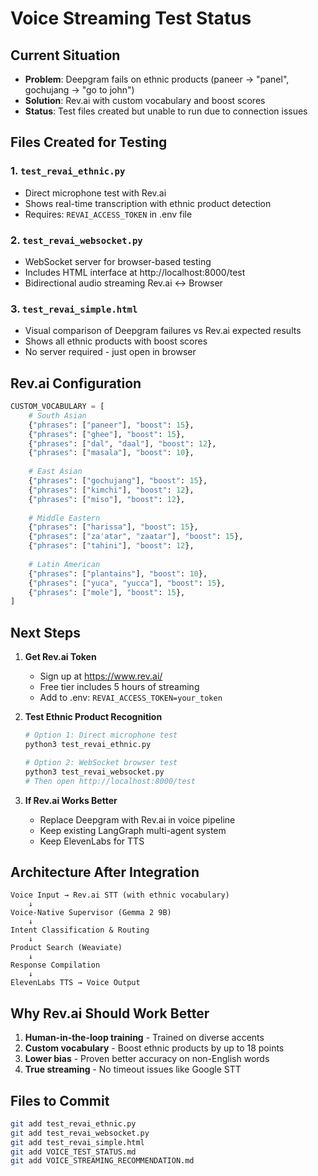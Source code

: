 # Voice Streaming Test Status

## Current Situation
- **Problem**: Deepgram fails on ethnic products (paneer → "panel", gochujang → "go to john")
- **Solution**: Rev.ai with custom vocabulary and boost scores
- **Status**: Test files created but unable to run due to connection issues

## Files Created for Testing

### 1. `test_revai_ethnic.py`
- Direct microphone test with Rev.ai
- Shows real-time transcription with ethnic product detection
- Requires: `REVAI_ACCESS_TOKEN` in .env file

### 2. `test_revai_websocket.py`
- WebSocket server for browser-based testing
- Includes HTML interface at http://localhost:8000/test
- Bidirectional audio streaming Rev.ai ↔ Browser

### 3. `test_revai_simple.html`
- Visual comparison of Deepgram failures vs Rev.ai expected results
- Shows all ethnic products with boost scores
- No server required - just open in browser

## Rev.ai Configuration

```python
CUSTOM_VOCABULARY = [
    # South Asian
    {"phrases": ["paneer"], "boost": 15},
    {"phrases": ["ghee"], "boost": 15},
    {"phrases": ["dal", "daal"], "boost": 12},
    {"phrases": ["masala"], "boost": 10},
    
    # East Asian  
    {"phrases": ["gochujang"], "boost": 15},
    {"phrases": ["kimchi"], "boost": 12},
    {"phrases": ["miso"], "boost": 12},
    
    # Middle Eastern
    {"phrases": ["harissa"], "boost": 15},
    {"phrases": ["za'atar", "zaatar"], "boost": 15},
    {"phrases": ["tahini"], "boost": 12},
    
    # Latin American
    {"phrases": ["plantains"], "boost": 10},
    {"phrases": ["yuca", "yucca"], "boost": 15},
    {"phrases": ["mole"], "boost": 15},
]
```

## Next Steps

1. **Get Rev.ai Token**
   - Sign up at https://www.rev.ai/
   - Free tier includes 5 hours of streaming
   - Add to .env: `REVAI_ACCESS_TOKEN=your_token`

2. **Test Ethnic Product Recognition**
   ```bash
   # Option 1: Direct microphone test
   python3 test_revai_ethnic.py
   
   # Option 2: WebSocket browser test
   python3 test_revai_websocket.py
   # Then open http://localhost:8000/test
   ```

3. **If Rev.ai Works Better**
   - Replace Deepgram with Rev.ai in voice pipeline
   - Keep existing LangGraph multi-agent system
   - Keep ElevenLabs for TTS

## Architecture After Integration

```
Voice Input → Rev.ai STT (with ethnic vocabulary)
    ↓
Voice-Native Supervisor (Gemma 2 9B)
    ↓
Intent Classification & Routing
    ↓
Product Search (Weaviate)
    ↓
Response Compilation
    ↓
ElevenLabs TTS → Voice Output
```

## Why Rev.ai Should Work Better

1. **Human-in-the-loop training** - Trained on diverse accents
2. **Custom vocabulary** - Boost ethnic products by up to 18 points
3. **Lower bias** - Proven better accuracy on non-English words
4. **True streaming** - No timeout issues like Google STT

## Files to Commit

```bash
git add test_revai_ethnic.py
git add test_revai_websocket.py
git add test_revai_simple.html
git add VOICE_TEST_STATUS.md
git add VOICE_STREAMING_RECOMMENDATION.md
```